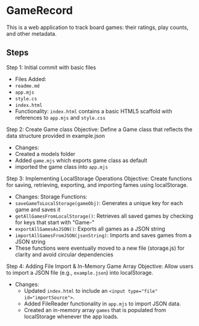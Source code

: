 # GameRecord

This is a web application to track board games: their ratings, play counts, and other metadata.

## Steps 
Step 1: Initial commit with basic files
- Files Added:
 - `readme.md`
 - `app.mjs`
 - `style.cs`
 - `index.html`
- Functionality:
`index.html` contains a basic HTML5 scaffold with references to `app.mjs` and `style.css`

Step 2: Create Game class
Objective: Define a Game class that reflects the data structure provided in example.json

- Changes:
 - Created a models folder
 - Added `game.mjs` which exports game class as default
 - imported the game class into `app.mjs`

Step 3: Implementing LocalStorage Operations
Objective: Create functions for saving, retrieving, exporting, and importing fames using localStorage.

- Changes:
 Storage Functions:
 - `saveGameToLocalStorage(gameObj)`: Generates a unique key for each game and saves it
 - `getAllGamesFromLocalStorage()`: Retrieves all saved games by checking for keys that start with "Game-"
 - `exportAllGamesAsJSON()`: Exports all games as a JSON string
 - `importAllGamesFromJSON(jsonString)`: Imports and saves games from a JSON string
- These functions were eventually moved to a new file (storage.js) for clarity and avoid circular dependencies 

Step 4: Adding File Import & In-Memory Game Array
Objective: 
  Allow users to import a JSON file (e.g., `example.json`) into localStorage.
- Changes: 
  - Updated `index.html` to include an `<input type="file" id="importSource">`.
  - Added FileReader functionality in `app.mjs` to import JSON data.
  - Created an in-memory array `games` that is populated from localStorage whenever the app loads.